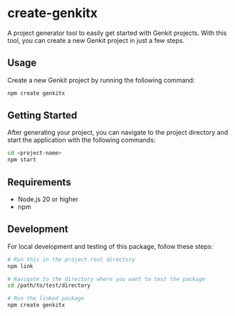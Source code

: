 # create-genkitx

A project generator tool to easily get started with Genkit projects. With this tool, you can create a new Genkit project in just a few steps.

## Usage

Create a new Genkit project by running the following command:

```bash
npm create genkitx
```

## Getting Started

After generating your project, you can navigate to the project directory and start the application with the following commands:

```bash
cd <project-name>
npm start
```

## Requirements

- Node.js 20 or higher
- npm

## Development

For local development and testing of this package, follow these steps:

```bash
# Run this in the project root directory
npm link

# Navigate to the directory where you want to test the package
cd /path/to/test/directory

# Run the linked package
npm create genkitx
```
